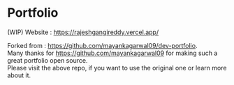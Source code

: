 
# Portfolio 
(WIP) Website : https://rajeshgangireddy.vercel.app/


Forked from : https://github.com/mayankagarwal09/dev-portfolio.  
Many thanks for https://github.com/mayankagarwal09 for making such a great portfolio open source.  
Please visit the above repo, if you want to use the original one or learn more about it.  



